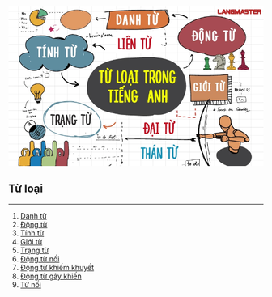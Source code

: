 <div align="center">
  <a href="https://github.com/minhquanzz1002">
    <img src="../../assets/tu-loai-trong-tieng-anh-01.webp" alt="Minhquanzz1002" />
  </a>
</div>

## Từ loại

---

1. [Danh từ](noun.md)
2. [Động từ](verb.md)
3. [Tính từ](adj.md)
4. [Giới từ](preposition.md)
5. [Trạng từ](adv.md)
6. [Động từ nối](linking-verb.md)
7. [Động từ khiếm khuyết](modal-verb.md)
8. [Động từ gây khiến](causetive-verb.md)
9. [Từ nối](linking-word.md)